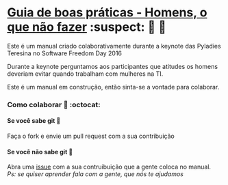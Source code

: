 # [Guia de boas práticas - Homens, o que não fazer](./guia.md) :suspect: :no_entry_sign: :no_good:
Este é um manual criado colaborativamente durante a keynote das Pyladies Teresina no Software Freedom Day 2016

Durante a keynote perguntamos aos participantes que atitudes os homens deveriam evitar quando trabalham com mulheres na TI.

Este é um manual em construção, então sinta-se a vontade para colaborar.

### Como colaborar :speech_balloon: :octocat:
#### Se você sabe git :information_desk_person:
Faça o fork e envie um pull request com a sua contribuição
#### Se você não sabe git :raising_hand:
Abra uma [issue](https://github.com/pyladiesteresina/homens-o-que-nao-fazer-manual/issues) com a sua contruibuição que a gente coloca no manual.    
*Ps: se quiser aprender fala com a gente, que nós te ajudamos*
